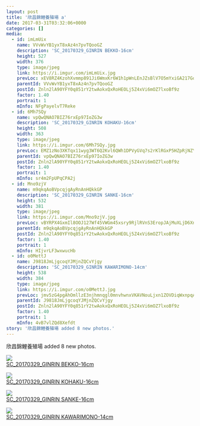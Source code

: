 ```yaml
---
layout: post
title: '欣昌錦鯉養殖場 a' 
date: 2017-03-31T03:32:06+0000 
categories: [] 
media:
  - id: imLmUix
    name: VVvWvYB1yxT8xAz4n7pvTQooGZ
    description: 'SC_20170329_GINRIN BEKKO-16cm'   
    height: 527
    width: 376
    type: image/jpeg
    link: https://i.imgur.com/imLmUix.jpg
    prevLoc: xEV8RZ4KzohXvmmp891Ji6WmxKr6W1h1pWnLEnJZsBlV7O5mYxiGA217GoGnIgN5OVwJlLHxmjBE0R35HLQWQgjyvRIZnPN8YJpRt2rXROyw4mTkPm23jXDGFvWvQW8K4Ah7p620PkNXSp3VJlL66nUW8ZL2nvpgCvVEjo2DozsOjB916J7xfpNJ6RrLD9i3WrzDN0rPSRyrkVX7V4C7nM2q0oE2UJGz7LjEnVUGx721OjR8UOwP3O
    parentId: VVvWvYB1yxT8xAz4n7pvTQooGZ
    postId: Znln2lA90YFY0q851rY2twAokxQxRoHEOLj5Z4xVi6mOZ7lxoBf9z
    factor: 1.40
    portrait: 1
    mInfo: NFgPayelvT7Reke
  - id: 6Mh7SQy
    name: vpQwQNAO7BIZ76rxEp97IoZG3w
    description: 'SC_20170329_GINRIN KOHAKU-16cm'   
    height: 508
    width: 363
    type: image/jpeg
    link: https://i.imgur.com/6Mh7SQy.jpg
    prevLoc: EMZ1zNo3XKTqx11wyg3WT6Q2Kvl6QWh1DPVyGVq7s2rKlRGxP5HZpRjNZYZ3u7Xgv1WlNMS6DgGK1vkxS3NmNM06OvFvDgJRxB5DhrZmA1kL53UqYw0Jxr3MCzWYv1M0k4ulz3vZ7POzIYzBXAMLlltp8AOplPgvh6QG08LnAzHQKrZB1Kq4FoOoMk0j7BhXlvPz2vjPF2JRn979lvcKYKPy1Xqlcqoj4MVX3Ou91yp1AM6JurwE
    parentId: vpQwQNAO7BIZ76rxEp97IoZG3w
    postId: Znln2lA90YFY0q851rY2twAokxQxRoHEOLj5Z4xVi6mOZ7lxoBf9z
    factor: 1.40
    portrait: 1
    mInfo: sr4m2FpUPqCPA2j
  - id: Mno9zjV
    name: m9qkqAoBVpcqjgAyRnAnHQkkGP
    description: 'SC_20170329_GINRIN SANKE-16cm'   
    height: 532
    width: 381
    type: image/jpeg
    link: https://i.imgur.com/Mno9zjV.jpg
    prevLoc: vBYRPX4GxmIl8OOJ127Wf45VWGm45xsry9RjlRVnS3EropJAjMuXLjD6XnXvIzB4WOPg6QSr0mM7xXJ2sV1R1WXKvJsX38r2PArAUQ5Z21lPkxS0gnNmZ5qvhp1r4M9x9LULyJnjB1wDhg6V5A7NNnUW5AYm2LzoCgwxNQE2QDf4z9JBBLXOCALR4WY41GhnXG5yYxmNfpD4oBPDP8SDnj5XqWV8uPw3RJwwJxS0pLMAqgkquvPDLQ
    parentId: m9qkqAoBVpcqjgAyRnAnHQkkGP
    postId: Znln2lA90YFY0q851rY2twAokxQxRoHEOLj5Z4xVi6mOZ7lxoBf9z
    factor: 1.40
    portrait: 1
    mInfo: HIjvrLF3wxwucHb
  - id: o0MettJ
    name: J9818JmLjgcoqYJMjnZQCvYjgy
    description: 'SC_20170329_GINRIN KAWARIMONO-14cm'   
    height: 538
    width: 384
    type: image/jpeg
    link: https://i.imgur.com/o0MettJ.jpg
    prevLoc: jmv5zG4pgAhOmllzE3njhmnqgl0mnvhwnxVKAVNouLjxn1ZOVDiqWxnpqAqkuLPNWKMRnBcRk35yy569UEB6BAmkqwi10qn7AD2ZSgDJ7Mz78kTMnqMPgqx2sv1PM95Pq2c9j6lYA78PiJYqwBvAAnCDLVqEmQNpUoDG97k27vT9Yg8gzm7BIg4133j0yLC09XLOB9E2cwmvrjYg13uZP9M8VlZgtw8Xgvn98MUQRlM3kPEKt9X0g6
    parentId: J9818JmLjgcoqYJMjnZQCvYjgy
    postId: Znln2lA90YFY0q851rY2twAokxQxRoHEOLj5Z4xVi6mOZ7lxoBf9z
    factor: 1.40
    portrait: 1
    mInfo: 4vB7vlZQd8Xefdt
story: '欣昌錦鯉養殖場 added 8 new photos.'  
---
```


欣昌錦鯉養殖場 added 8 new photos.


[//]: #media:  
<a href="https://i.imgur.com/imLmUix.jpg"><img class="postImage" src="https://i.imgur.com/imLmUixh.jpg" />  
SC_20170329_GINRIN BEKKO-16cm  
 </a>    


<a href="https://i.imgur.com/6Mh7SQy.jpg"><img class="postImage" src="https://i.imgur.com/6Mh7SQyh.jpg" />  
SC_20170329_GINRIN KOHAKU-16cm  
 </a>    


<a href="https://i.imgur.com/Mno9zjV.jpg"><img class="postImage" src="https://i.imgur.com/Mno9zjVh.jpg" />  
SC_20170329_GINRIN SANKE-16cm  
 </a>    


<a href="https://i.imgur.com/o0MettJ.jpg"><img class="postImage" src="https://i.imgur.com/o0MettJh.jpg" />  
SC_20170329_GINRIN KAWARIMONO-14cm  
 </a>   

